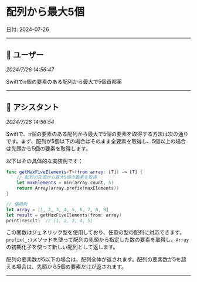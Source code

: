 # 配列から最大5個

日付: 2024-07-26

---

## 👤 ユーザー
*2024/7/26 14:56:47*

Swiftでn個の要素のある配列から最大で5個首都薬

---

## 🤖 アシスタント
*2024/7/26 14:56:54*

Swiftで、n個の要素のある配列から最大で5個の要素を取得する方法は次の通りです。まず、配列が5個以下の場合はそのまま全要素を取得し、5個以上の場合は先頭から5個の要素を取得します。

以下はその具体的な実装例です：

```swift
func getMaxFiveElements<T>(from array: [T]) -> [T] {
    // 配列の先頭から最大5個の要素を取得
    let maxElements = min(array.count, 5)
    return Array(array.prefix(maxElements))
}

// 使用例
let array = [1, 2, 3, 4, 5, 6, 7, 8, 9]
let result = getMaxFiveElements(from: array)
print(result)  // [1, 2, 3, 4, 5]
```

この関数はジェネリック型を使用しており、任意の型の配列に対応できます。`prefix(_:)`メソッドを使って配列の先頭から指定した数の要素を取得し、`Array`の初期化子を使って新しい配列として返します。

配列の要素数が5以下の場合は、配列全体が返されます。配列の要素数が5を超える場合は、先頭から5個の要素だけが返されます。

---
